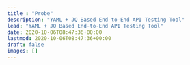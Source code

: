 ```yaml
---
title : "Probe"
description: "YAML + JQ Based End-to-End API Testing Tool"
lead: "YAML + JQ Based End-to-End API Testing Tool"
date: 2020-10-06T08:47:36+00:00
lastmod: 2020-10-06T08:47:36+00:00
draft: false
images: []
---
```

